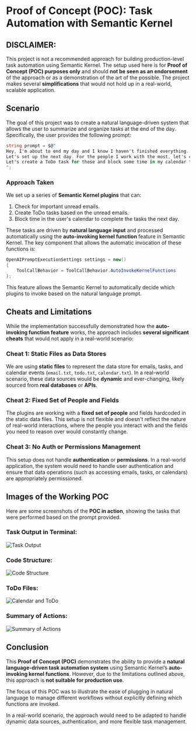 
# Proof of Concept (POC): Task Automation with Semantic Kernel

## **DISCLAIMER:**
This project is not a recommended approach for building production-level task automation using Semantic Kernel. The setup used here is for **Proof of Concept (POC) purposes only** and should **not be seen as an endorsement** of the approach or as a demonstration of the art of the possible. The project makes several **simplifications** that would not hold up in a real-world, scalable application.

## Scenario

The goal of this project was to create a natural language-driven system that allows the user to summarize and organize tasks at the end of the day. Specifically, the user provides the following prompt:

```csharp
string prompt = $@"
Hey, I'm about to end my day and I know I haven't finished everything.
Let's set up the next day. For the people I work with the most, let's check to see if I have any important unread emails. 
Let's create a ToDo task for those and block some time in my calendar to address them.
";
```

### Approach Taken

We set up a series of **Semantic Kernel plugins** that can:
1. Check for important unread emails.
2. Create ToDo tasks based on the unread emails.
3. Block time in the user's calendar to complete the tasks the next day.

These tasks are driven by **natural language input** and processed automatically using the **auto-invoking kernel function** feature in Semantic Kernel. The key component that allows the automatic invocation of these functions is:

```csharp
OpenAIPromptExecutionSettings settings = new()
{
    ToolCallBehavior = ToolCallBehavior.AutoInvokeKernelFunctions
};
```

This feature allows the Semantic Kernel to automatically decide which plugins to invoke based on the natural language prompt.

## **Cheats and Limitations**

While the implementation successfully demonstrated how the **auto-invoking function feature** works, the approach includes **several significant cheats** that would not apply in a real-world scenario:

### **Cheat 1: Static Files as Data Stores**
We are using **static files** to represent the data store for emails, tasks, and calendar events (`email.txt`, `todo.txt`, `calendar.txt`). In a real-world scenario, these data sources would be **dynamic** and ever-changing, likely sourced from **real databases** or **APIs**.

### **Cheat 2: Fixed Set of People and Fields**
The plugins are working with a **fixed set of people** and fields hardcoded in the static data files. This setup is not flexible and doesn't reflect the nature of real-world interactions, where the people you interact with and the fields you need to reason over would constantly change.

### **Cheat 3: No Auth or Permissions Management**
This setup does not handle **authentication** or **permissions**. In a real-world application, the system would need to handle user authentication and ensure that data operations (such as accessing emails, tasks, or calendars) are appropriately permissioned.

## **Images of the Working POC**

Here are some screenshots of the **POC in action**, showing the tasks that were performed based on the prompt provided.

### Task Output in Terminal:
![Task Output](https://github.com/fabianwilliams/LuxMentis/blob/main/dotnet/POCs/crudgraphskauto/images/consoleoutput.png)

### Code Structure:
![Code Structure](https://github.com/fabianwilliams/LuxMentis/blob/main/dotnet/POCs/crudgraphskauto/images/projectview.png)

### ToDo Files:
![Calendar and ToDo](https://github.com/fabianwilliams/LuxMentis/blob/main/dotnet/POCs/crudgraphskauto/images/todowithaddeditems.png)

### Summary of Actions:
![Summary of Actions](https://github.com/fabianwilliams/LuxMentis/blob/main/dotnet/POCs/crudgraphskauto/images/programcstop.png)

## Conclusion

This **Proof of Concept (POC)** demonstrates the ability to provide a **natural language-driven task automation system** using Semantic Kernel’s **auto-invoking kernel functions**. However, due to the limitations outlined above, this approach is **not suitable for production use**.

The focus of this POC was to illustrate the ease of plugging in natural language to manage different workflows without explicitly defining which functions are invoked.

In a real-world scenario, the approach would need to be adapted to handle dynamic data sources, authentication, and more flexible task management.
